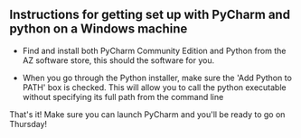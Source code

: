## Instructions for getting set up with PyCharm and python on a Windows machine

* Find and install both PyCharm Community Edition and Python from the AZ software store, this should the software for you.

* When you go through the Python installer, make sure the 'Add Python to PATH' box is checked.  This will allow you to call the python executable without specifying its full path from the command line

That's it! Make sure you can launch PyCharm and you'll be ready to go on Thursday!
